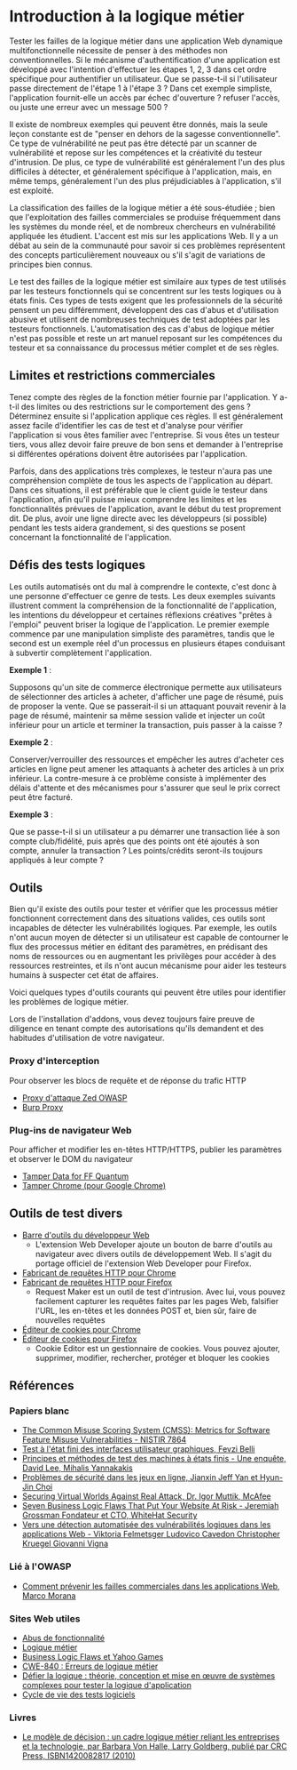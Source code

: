 # Introduction à la logique métier

Tester les failles de la logique métier dans une application Web dynamique multifonctionnelle nécessite de penser à des méthodes non conventionnelles. Si le mécanisme d'authentification d'une application est développé avec l'intention d'effectuer les étapes 1, 2, 3 dans cet ordre spécifique pour authentifier un utilisateur. Que se passe-t-il si l'utilisateur passe directement de l'étape 1 à l'étape 3 ? Dans cet exemple simpliste, l'application fournit-elle un accès par échec d'ouverture ? refuser l'accès, ou juste une erreur avec un message 500 ?

Il existe de nombreux exemples qui peuvent être donnés, mais la seule leçon constante est de "penser en dehors de la sagesse conventionnelle". Ce type de vulnérabilité ne peut pas être détecté par un scanner de vulnérabilité et repose sur les compétences et la créativité du testeur d'intrusion. De plus, ce type de vulnérabilité est généralement l'un des plus difficiles à détecter, et généralement spécifique à l'application, mais, en même temps, généralement l'un des plus préjudiciables à l'application, s'il est exploité.

La classification des failles de la logique métier a été sous-étudiée ; bien que l'exploitation des failles commerciales se produise fréquemment dans les systèmes du monde réel, et de nombreux chercheurs en vulnérabilité appliquée les étudient. L'accent est mis sur les applications Web. Il y a un débat au sein de la communauté pour savoir si ces problèmes représentent des concepts particulièrement nouveaux ou s'il s'agit de variations de principes bien connus.

Le test des failles de la logique métier est similaire aux types de test utilisés par les testeurs fonctionnels qui se concentrent sur les tests logiques ou à états finis. Ces types de tests exigent que les professionnels de la sécurité pensent un peu différemment, développent des cas d'abus et d'utilisation abusive et utilisent de nombreuses techniques de test adoptées par les testeurs fonctionnels. L'automatisation des cas d'abus de logique métier n'est pas possible et reste un art manuel reposant sur les compétences du testeur et sa connaissance du processus métier complet et de ses règles.

## Limites et restrictions commerciales

Tenez compte des règles de la fonction métier fournie par l'application. Y a-t-il des limites ou des restrictions sur le comportement des gens ? Déterminez ensuite si l'application applique ces règles. Il est généralement assez facile d'identifier les cas de test et d'analyse pour vérifier l'application si vous êtes familier avec l'entreprise. Si vous êtes un testeur tiers, vous allez devoir faire preuve de bon sens et demander à l'entreprise si différentes opérations doivent être autorisées par l'application.

Parfois, dans des applications très complexes, le testeur n'aura pas une compréhension complète de tous les aspects de l'application au départ. Dans ces situations, il est préférable que le client guide le testeur dans l'application, afin qu'il puisse mieux comprendre les limites et les fonctionnalités prévues de l'application, avant le début du test proprement dit. De plus, avoir une ligne directe avec les développeurs (si possible) pendant les tests aidera grandement, si des questions se posent concernant la fonctionnalité de l'application.

## Défis des tests logiques

Les outils automatisés ont du mal à comprendre le contexte, c'est donc à une personne d'effectuer ce genre de tests. Les deux exemples suivants illustrent comment la compréhension de la fonctionnalité de l'application, les intentions du développeur et certaines réflexions créatives "prêtes à l'emploi" peuvent briser la logique de l'application. Le premier exemple commence par une manipulation simpliste des paramètres, tandis que le second est un exemple réel d'un processus en plusieurs étapes conduisant à subvertir complètement l'application.

**Exemple 1** :

Supposons qu'un site de commerce électronique permette aux utilisateurs de sélectionner des articles à acheter, d'afficher une page de résumé, puis de proposer la vente. Que se passerait-il si un attaquant pouvait revenir à la page de résumé, maintenir sa même session valide et injecter un coût inférieur pour un article et terminer la transaction, puis passer à la caisse ?

**Exemple 2** :

Conserver/verrouiller des ressources et empêcher les autres d'acheter ces articles en ligne peut amener les attaquants à acheter des articles à un prix inférieur. La contre-mesure à ce problème consiste à implémenter des délais d'attente et des mécanismes pour s'assurer que seul le prix correct peut être facturé.

**Exemple 3** :

Que se passe-t-il si un utilisateur a pu démarrer une transaction liée à son compte club/fidélité, puis après que des points ont été ajoutés à son compte, annuler la transaction ? Les points/crédits seront-ils toujours appliqués à leur compte ?

## Outils

Bien qu'il existe des outils pour tester et vérifier que les processus métier fonctionnent correctement dans des situations valides, ces outils sont incapables de détecter les vulnérabilités logiques. Par exemple, les outils n'ont aucun moyen de détecter si un utilisateur est capable de contourner le flux des processus métier en éditant des paramètres, en prédisant des noms de ressources ou en augmentant les privilèges pour accéder à des ressources restreintes, et ils n'ont aucun mécanisme pour aider les testeurs humains à suspecter cet état de affaires.

Voici quelques types d'outils courants qui peuvent être utiles pour identifier les problèmes de logique métier.

Lors de l'installation d'addons, vous devez toujours faire preuve de diligence en tenant compte des autorisations qu'ils demandent et des habitudes d'utilisation de votre navigateur.

### Proxy d'interception

Pour observer les blocs de requête et de réponse du trafic HTTP

- [Proxy d'attaque Zed OWASP](https://www.zaproxy.org)
- [Burp Proxy](https://portswigger.net/burp)

### Plug-ins de navigateur Web

Pour afficher et modifier les en-têtes HTTP/HTTPS, publier les paramètres et observer le DOM du navigateur

- [Tamper Data for FF Quantum](https://addons.mozilla.org/en-US/firefox/addon/tamper-data-for-ff-quantum)
- [Tamper Chrome (pour Google Chrome)](https://chrome.google.com/webstore/detail/tamper-chrome-extension/hifhgpdkfodlpnlmlnmhchnkepplebkb)

## Outils de test divers

- [Barre d'outils du développeur Web](https://chrome.google.com/webstore/detail/bfbameneiokkgbdmiekhjnmfkcnldhhm)
    - L'extension Web Developer ajoute un bouton de barre d'outils au navigateur avec divers outils de développement Web. Il s'agit du portage officiel de l'extension Web Developer pour Firefox.
- [Fabricant de requêtes HTTP pour Chrome](https://chrome.google.com/webstore/detail/kajfghlhfkcocafkcjlajldicbikpgnp)
- [Fabricant de requêtes HTTP pour Firefox](https://addons.mozilla.org/en-US/firefox/addon/http-request-maker)
    - Request Maker est un outil de test d'intrusion. Avec lui, vous pouvez facilement capturer les requêtes faites par les pages Web, falsifier l'URL, les en-têtes et les données POST et, bien sûr, faire de nouvelles requêtes
- [Éditeur de cookies pour Chrome](https://chrome.google.com/webstore/detail/fngmhnnpilhplaeedifhccceomclgfbg)
- [Éditeur de cookies pour Firefox](https://addons.mozilla.org/en-US/firefox/addon/cookie-editor)
    - Cookie Editor est un gestionnaire de cookies. Vous pouvez ajouter, supprimer, modifier, rechercher, protéger et bloquer les cookies

## Références

### Papiers blanc

- [The Common Misuse Scoring System (CMSS): Metrics for Software Feature Misuse Vulnerabilities - NISTIR 7864](https://csrc.nist.gov/publications/detail/nistir/7864/final)
- [Test à l'état fini des interfaces utilisateur graphiques, Fevzi Belli](https://pdfs.semanticscholar.org/b57c/6c8022abfd2cb17ec785d3622027b3edfaaf.pdf)
- [Principes et méthodes de test des machines à états finis - Une enquête, David Lee, Mihalis Yannakakis](http://citeseerx.ist.psu.edu/viewdoc/download?doi=10.1.1.380.3405&rep=rep1&type=pdf)
- [Problèmes de sécurité dans les jeux en ligne, Jianxin Jeff Yan et Hyun-Jin Choi](https://www.researchgate.net/publication/220677013_Security_issues_in_online_games)
- [Securing Virtual Worlds Against Real Attack, Dr. Igor Muttik, McAfee](https://www.info-point-security.com/open_downloads/2008/McAfee_wp_online_gaming_0808.pdf)
- [Seven Business Logic Flaws That Put Your Website At Risk - Jeremiah Grossman Fondateur et CTO, WhiteHat Security](https://www.slideshare.net/jeremiahgrossman/seven-business-logic-flaws-that-put-your-website-at-risk-harvard-07062008)
- [Vers une détection automatisée des vulnérabilités logiques dans les applications Web - Viktoria Felmetsger Ludovico Cavedon Christopher Kruegel Giovanni Vigna](https://www.usenix.org/legacy/event/sec10/tech/full_papers/Felmetsger.pdf)

### Lié à l'OWASP

- [Comment prévenir les failles commerciales dans les applications Web, Marco Morana](http://www.slideshare.net/marco_morana/issa-louisville-2010morana)

### Sites Web utiles

- [Abus de fonctionnalité](http://projects.webappsec.org/w/page/13246913/Abuse-of-Functionality)
- [Logique métier](https://en.wikipedia.org/wiki/Business_logic)
- [Business Logic Flaws et Yahoo Games](http://jeremiahgrossman.blogspot.com/2006/12/business-logic-flaws.html)
- [CWE-840 : Erreurs de logique métier](https://cwe.mitre.org/data/definitions/840.html)
- [Défier la logique : théorie, conception et mise en œuvre de systèmes complexes pour tester la logique d'application](https://pdfs.semanticscholar.org/d14a/18f08f6488f903f2f691a1d159e95d8ee04f.pdf)
- [Cycle de vie des tests logiciels](http://softwaretestingfundamentals.com/software-testing-life-cycle/)

### Livres

- [Le ​​modèle de décision : un cadre logique métier reliant les entreprises et la technologie, par Barbara Von Halle, Larry Goldberg, publié par CRC Press, ISBN1420082817 (2010)](https://isbnsearch.org/isbn/1420082817)
